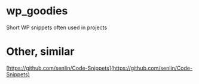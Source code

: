 wp_goodies
==========

Short WP snippets often used in projects

Other, similar
==============
[https://github.com/senlin/Code-Snippets](https://github.com/senlin/Code-Snippets)
